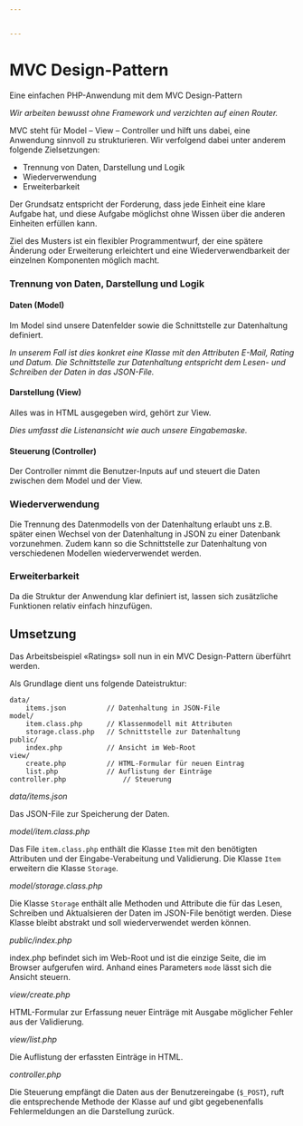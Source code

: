 ```yaml
---


---
```


<h1 id="mvc-design-pattern">MVC Design-Pattern</h1>
<p>Eine einfachen PHP-Anwendung mit dem MVC Design-Pattern</p>
<p><em>Wir arbeiten bewusst ohne Framework und verzichten auf einen Router.</em></p>
<p>MVC steht für Model – View – Controller und hilft uns dabei, eine Anwendung sinnvoll zu strukturieren. Wir verfolgend dabei unter anderem folgende Zielsetzungen:</p>
<ul>
<li>Trennung von Daten, Darstellung und Logik</li>
<li>Wiederverwendung</li>
<li>Erweiterbarkeit</li>
</ul>
<p>Der Grundsatz entspricht der Forderung, dass jede Einheit eine klare Aufgabe hat, und diese Aufgabe möglichst ohne Wissen über die anderen Einheiten erfüllen kann.</p>
<p>Ziel des Musters ist ein flexibler Programmentwurf, der eine spätere Änderung oder Erweiterung erleichtert und eine Wiederverwendbarkeit der einzelnen Komponenten möglich macht.</p>
<h3 id="trennung-von-daten-darstellung-und-logik">Trennung von Daten, Darstellung und Logik</h3>
<h4 id="daten-model">Daten (Model)</h4>
<p>Im Model sind unsere Datenfelder sowie die Schnittstelle zur Datenhaltung definiert.</p>
<p><em>In unserem Fall ist dies konkret eine Klasse mit den Attributen E-Mail, Rating und Datum. Die Schnittstelle zur Datenhaltung entspricht dem Lesen- und Schreiben der Daten in das JSON-File.</em></p>
<h4 id="darstellung-view">Darstellung (View)</h4>
<p>Alles was in HTML ausgegeben wird, gehört zur View.</p>
<p><em>Dies umfasst die Listenansicht wie auch unsere Eingabemaske.</em></p>
<h4 id="steuerung-controller">Steuerung (Controller)</h4>
<p>Der Controller nimmt die Benutzer-Inputs auf und steuert die Daten zwischen dem Model und der View.</p>
<h3 id="wiederverwendung">Wiederverwendung</h3>
<p>Die Trennung des Datenmodells von der Datenhaltung erlaubt uns z.B. später einen Wechsel von der Datenhaltung in JSON zu einer Datenbank vorzunehmen. Zudem kann so die Schnittstelle zur Datenhaltung von verschiedenen Modellen wiederverwendet werden.</p>
<h3 id="erweiterbarkeit">Erweiterbarkeit</h3>
<p>Da die Struktur der Anwendung klar definiert ist, lassen sich zusätzliche Funktionen relativ einfach hinzufügen.</p>
<h2 id="umsetzung">Umsetzung</h2>
<p>Das Arbeitsbeispiel «Ratings» soll nun in ein MVC Design-Pattern überführt werden.</p>
<p>Als Grundlage dient uns folgende Dateistruktur:</p>
<pre><code>data/
	items.json          // Datenhaltung in JSON-File
model/
	item.class.php      // Klassenmodell mit Attributen
	storage.class.php   // Schnittstelle zur Datenhaltung 
public/
	index.php           // Ansicht im Web-Root 
view/
	create.php          // HTML-Formular für neuen Eintrag
	list.php            // Auflistung der Einträge
controller.php              // Steuerung
</code></pre>
<p><em>data/items.json</em></p>
<p>Das JSON-File zur Speicherung der Daten.</p>
<p><em>model/item.class.php</em></p>
<p>Das File <code>item.class.php</code> enthält die Klasse <code>Item</code> mit den benötigten Attributen und der Eingabe-Verabeitung und Validierung. Die Klasse <code>Item</code> erweitern die Klasse <code>Storage</code>.</p>
<p><em>model/storage.class.php</em></p>
<p>Die Klasse <code>Storage</code> enthält alle Methoden und Attribute die für das Lesen, Schreiben und Aktualsieren der Daten im JSON-File benötigt werden. Diese Klasse bleibt abstrakt und soll wiederverwendet werden können.</p>
<p><em>public/index.php</em></p>
<p>index.php befindet sich im Web-Root und ist die einzige Seite, die im Browser aufgerufen wird. Anhand eines Parameters <code>mode</code> lässt sich die Ansicht steuern.</p>
<p><em>view/create.php</em></p>
<p>HTML-Formular zur Erfassung neuer Einträge mit Ausgabe möglicher Fehler aus der Validierung.</p>
<p><em>view/list.php</em></p>
<p>Die Auflistung der erfassten Einträge in HTML.</p>
<p><em>controller.php</em></p>
<p>Die Steuerung empfängt die Daten aus der Benutzereingabe (<code>$_POST</code>), ruft die entsprechende Methode der Klasse auf und gibt gegebenenfalls Fehlermeldungen an die Darstellung zurück.</p>


